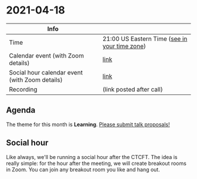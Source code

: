 # 2021-04-18

| Info                                           |                                                 |
| ---------------------------------------------- | ----------------------------------------------- |
| Time                                           | 21:00 US Eastern Time ([see in your time zone]) |
| Calendar event (with Zoom details)             | [link][cal]                                     |
| Social hour calendar event (with Zoom details) | [link][calsh]                                   |
| Recording                                      | (link posted after call)                        |

[see in your time zone]: https://everytimezone.com/s/497ef0a9

[cal]: https://calendar.google.com/event?action=TEMPLATE&tmeid=MzNnbWI1ODJoZDYyaG51cm4zZDgxY2I4ZGsgN24wdnZvcWZlMGtibms2aTA0dWl1NTJ0MzBAZw&tmsrc=7n0vvoqfe0kbnk6i04uiu52t30%40group.calendar.google.com
[calsh]: https://calendar.google.com/event?action=TEMPLATE&tmeid=NWltcW8ybDlhNTV1YWF0aThnYzdpbXBibWwgN24wdnZvcWZlMGtibms2aTA0dWl1NTJ0MzBAZw&tmsrc=7n0vvoqfe0kbnk6i04uiu52t30%40group.calendar.google.com

## Agenda

The theme for this month is **Learning**. [Please submit talk proposals!](https://github.com/rust-lang/ctcft/issues/new/choose)

## Social hour

Like always, we'll be running a social hour after the CTCFT. The idea is really simple: for the hour after the meeting, we will create breakout rooms in Zoom. You can join any breakout room you like and hang out.

[ctcft calendar]: https://calendar.google.com/calendar/embed?src=7n0vvoqfe0kbnk6i04uiu52t30%40group.calendar.google.com
